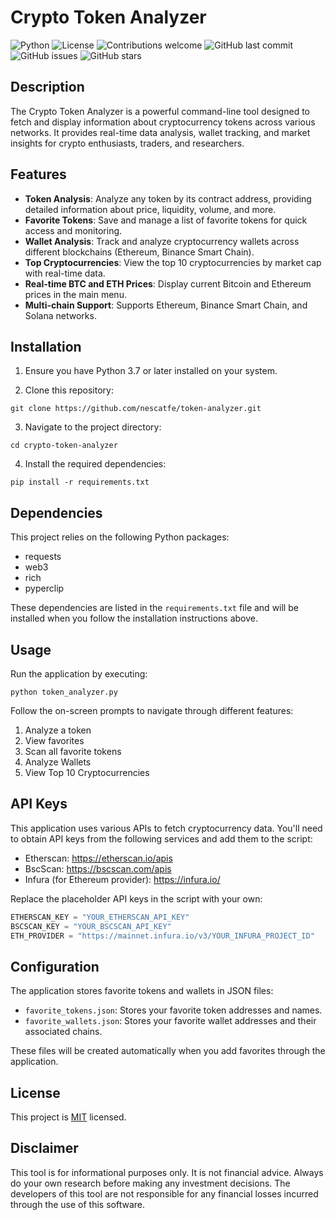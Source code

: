 
# Crypto Token Analyzer

![Python](https://img.shields.io/badge/python-v3.7+-blue.svg)
![License](https://img.shields.io/badge/license-MIT-green.svg)
![Contributions welcome](https://img.shields.io/badge/contributions-welcome-orange.svg)
![GitHub last commit](https://img.shields.io/github/last-commit/nescatfe/token-analyzer)
![GitHub issues](https://img.shields.io/github/issues/nescatfe/token-analyzer)
![GitHub stars](https://img.shields.io/github/stars/nescatfe/token-analyzer)

## Description

The Crypto Token Analyzer is a powerful command-line tool designed to fetch and display information about cryptocurrency tokens across various networks. It provides real-time data analysis, wallet tracking, and market insights for crypto enthusiasts, traders, and researchers.

## Features

- **Token Analysis**: Analyze any token by its contract address, providing detailed information about price, liquidity, volume, and more.
- **Favorite Tokens**: Save and manage a list of favorite tokens for quick access and monitoring.
- **Wallet Analysis**: Track and analyze cryptocurrency wallets across different blockchains (Ethereum, Binance Smart Chain).
- **Top Cryptocurrencies**: View the top 10 cryptocurrencies by market cap with real-time data.
- **Real-time BTC and ETH Prices**: Display current Bitcoin and Ethereum prices in the main menu.
- **Multi-chain Support**: Supports Ethereum, Binance Smart Chain, and Solana networks.

## Installation

1. Ensure you have Python 3.7 or later installed on your system.

2. Clone this repository:
```
git clone https://github.com/nescatfe/token-analyzer.git
```

3. Navigate to the project directory:
```
cd crypto-token-analyzer
```

4. Install the required dependencies:
```
pip install -r requirements.txt
```

## Dependencies

This project relies on the following Python packages:

- requests
- web3
- rich
- pyperclip

These dependencies are listed in the `requirements.txt` file and will be installed when you follow the installation instructions above.

## Usage

Run the application by executing:

```
python token_analyzer.py
```

Follow the on-screen prompts to navigate through different features:

1. Analyze a token
2. View favorites
3. Scan all favorite tokens
4. Analyze Wallets
5. View Top 10 Cryptocurrencies

## API Keys

This application uses various APIs to fetch cryptocurrency data. You'll need to obtain API keys from the following services and add them to the script:

- Etherscan: https://etherscan.io/apis
- BscScan: https://bscscan.com/apis
- Infura (for Ethereum provider): https://infura.io/

Replace the placeholder API keys in the script with your own:

```python
ETHERSCAN_KEY = "YOUR_ETHERSCAN_API_KEY"
BSCSCAN_KEY = "YOUR_BSCSCAN_API_KEY"
ETH_PROVIDER = "https://mainnet.infura.io/v3/YOUR_INFURA_PROJECT_ID"
```

## Configuration

The application stores favorite tokens and wallets in JSON files:

- `favorite_tokens.json`: Stores your favorite token addresses and names.
- `favorite_wallets.json`: Stores your favorite wallet addresses and their associated chains.

These files will be created automatically when you add favorites through the application.

## License

This project is [MIT](https://github.com/nescatfe/token-analyzer/blob/main/LICENSE) licensed.

## Disclaimer

This tool is for informational purposes only. It is not financial advice. Always do your own research before making any investment decisions. The developers of this tool are not responsible for any financial losses incurred through the use of this software.
